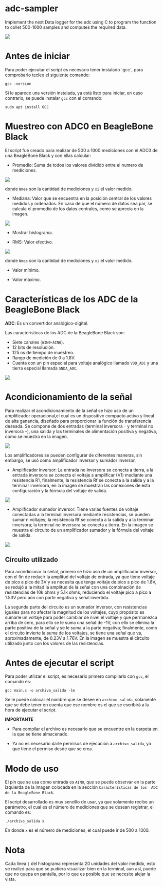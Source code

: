 # adc-sampler
Implement the next Data logger for the adc using C to program the function to collet 500-1000 samples and computes the required data.

![](./adc.001.jpeg)



# Antes de iniciar

Para poder ejecutar el script es necesario tener instalado ´gcc´, para comprobarlo teclee el siguiente comando:
```
gcc -version
```
Si le aparece una versión instalada, ya está listo para iniciar, en caso contrario, se puede instalar `gcc` con el comando: 
```
sudo apt install GCC
```

# Muestreo con ADC0 en BeagleBone Black

El script fue creado para realizar de 500 a 1000 mediciones con el ADC0 de una BeagleBone Black y con ellas calcular:

* Promedio: Suma de todos los valores dividido entre el numero de mediciones. 

![](./promedio.png)

donde `Nmes` son la cantidad de mediciones y `xi` el valor medido. 

* Mediana: Valor que se encuentra en la posición central de los valores medidos y ordenados. En caso de que el número de datos sea par, se calcula el promedio de los datos centrales, como se aprecia en la imagen. 

![](./mediana.png)

* Mostrar histograma.

* RMS: Valor efectivo. 

![](./RMS.png)

donde `Nmes` son la cantidad de mediciones y `xi` el valor medido.

* Valor mínimo.

* Valor máximo.

# Características de los ADC de la BeagleBone Black

**ADC**: Es un convertidor analógico-digital. 

Las características de los ADC de la BeagleBone Black son:

* Siete canales (`AIN0`-`AIN6`).
* 12 bits de resolución.
* 125 ns de tiempo de muestreo. 
* Rango de medición de 0 a 1.8V.
* Cuenta con un pin especial para voltaje analógico llamado `VDD_ADC` y una tierra especial llamada `GNDA_ADC`.

![](./bbb.png)

# Acondicionamiento de la señal

Para realizar el acondicionamiento de la señal se hizo uso de un amplificador operacional,el cual es un dispositivo compacto activo y lineal de alta ganancia, diseñado para proporcionar la función de transferencia deseada.
Se compone de dos entradas (terminal inversora `-` y terminal no inversora `+`), una salida y las terminales de alimentación positiva y negativa, como se muestra en la imagen. 

![](./amplificador.png)

Los amplificadores se pueden configurar de diferentes maneras, sin embargo, se usó como amplificador inversor y sumador inversor.

- Amplificador inversor: La entrada no inversora se conecta a tierra, a la entrada inversora se conecta el voltaje a amplificar (V1) mediante una resistencia R1, finalmente, la resistencia Rf se conecta a la salida 
y a la terminar inversora, en la imagen se muestran las conexiones de esta configuración y la fórmula del voltaje de salida. 

![](./inversor.png)

- Amplificador sumador inversor: Tiene varias fuentes de voltaje conectadas a la terminal inversora mediante resistencias, se pueden sumar n voltajes; la resistencia Rf se conecta a la salida y a la terminar inversora; la terminal no inversora se conecta a tierra. En la imagen se muestra el circuito de un amplificador sumador y la fórmula del voltaje de salida. 

![](./sumador.png)

## Circuito utilizado

Para acondicionar la señal, primero se hizo uso de un amplificador inversor, con el fin de reducir la amplitud del voltaje de entrada, 
ya que tiene voltaje de pico a pico de 3V y se necesita que tenga voltaje de pico a pico de 1.8V, se redujó a la mitad la amplitud de la señal con
una combinación de resistencias de 10k ohms y 5.1k ohms, reduciendo el voltaje pico a pico a 1.53V pero aún con parte negativa y señal invertida. 

La segunda parte del circuito es un sumador inversor, con resistencias iguales para no afectar la magnitud de los voltajes, cuyo propósito es sumarle
un voltaje para poder cambiar de nivel el voltaje y que permanezca arriba de cero, para ello se le suma una señal de -1V, con ello se elimina la 
parte positiva de la señal y se le suma a la parte negativa; finalmente, como el circuito invierte la suma de los voltajes, se tiene una señal que va,
aproximadamente, de 0.23V a 1.76V. En la imagen se muestra el circuito utilizado junto con los valores de las resistencias.

# Antes de ejecutar el script

Para poder utilizar el script, es necesario primero compilarlo con `gcc`, el comando es:
```
gcc main.c -o archivo_salida -lm
```
Se le puede colocar el nombre que se desee en `archivo_salida`, solamente que se debe tener en cuenta que ese nombre es el que 
se escribirá a la hora de ejecutar el script. 

**IMPORTANTE** 

- Para compilar el archivo es necesario que se encuentre en la carpeta en la que se tiene almacenado.

- Ya no es necesario darle permisos de ejecución a `archivo_salida`, ya que tiene el permiso desde que se crea.

# Modo de uso

El pin que se usa como entrada es `AIN0`, que se puede observar en la parte izquierda de la imagen colocada en la sección `Características de los 
ADC de la BeagleBone Black`. 

El script desarrollado es muy sencillo de usar, ya que solamente recibe un parámetro, el cual es el número de mediciones que se desean
registrar, el comando es:
```
./archivo_salida x
```
En donde `x` es el número de mediciones, el cual puede ir de 500 a 1000.

# Nota

Cada línea `|` del histograma representa 20 unidades del valor medido, esto se realizó para que se pudiera visualizar bien en la
terminal, aun así, puede que no quepa en pantalla, por lo que es posible que se necesite alejar la vista.
